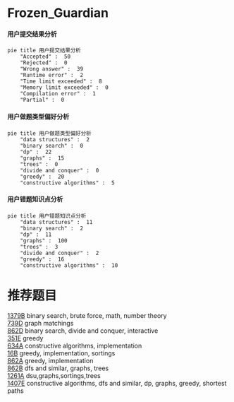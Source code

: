 # Frozen_Guardian

<!-- tabs:start -->



#### **用户提交结果分析**

```mermaid
pie title 用户提交结果分析
    "Accepted" :  50
    "Rejected" :  0
    "Wrong answer" :  39
    "Runtime error" :  2
    "Time limit exceeded" :  8
    "Memory limit exceeded" :  0
    "Compilation error" :  1
    "Partial" :  0
```

#### **用户做题类型偏好分析**

```mermaid
pie title 用户做题类型偏好分析
    "data structures" :  2
    "binary search" :  0
    "dp" :  22
    "graphs" :  15
    "trees" :  0
    "divide and conquer" :  0
    "greedy" :  20
    "constructive algorithms" :  5
```
#### **用户错题知识点分析**

```mermaid
pie title 用户错题知识点分析
    "data structures" :  11
    "binary search" :  2
    "dp" :  11
    "graphs" :  100
    "trees" :  3
    "divide and conquer" :  2
    "greedy" :  16
    "constructive algorithms" :  10
```



<!-- tabs:end -->
# 推荐题目
[1379B](https://codeforces.com/contest/1379/problem/B)		binary search,
                        brute force,
                        math,
                        number theory		  
[739D](https://codeforces.com/contest/739/problem/D)		graph matchings		  
[862D](https://codeforces.com/contest/862/problem/D)		binary search,
                        divide and conquer,
                        interactive		  
[351E](https://codeforces.com/contest/351/problem/E)		greedy		  
[634A](https://codeforces.com/contest/634/problem/A)		constructive algorithms,
                        implementation		  
[16B](https://codeforces.com/contest/16/problem/B)		greedy,
                        implementation,
                        sortings		  
[862A](https://codeforces.com/contest/862/problem/A)		greedy,
                        implementation		  
[862B](https://codeforces.com/contest/862/problem/B)		dfs and similar,
                        graphs,
                        trees		  
[1261A](https://codeforces.com/contest/1261/problem/A)		dsu,graphs,sortings,trees		  
[1407E](https://codeforces.com/contest/1407/problem/E)		constructive algorithms,
                        dfs and similar,
                        dp,
                        graphs,
                        greedy,
                        shortest paths		  
